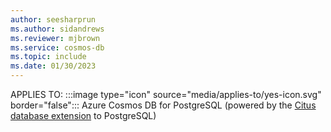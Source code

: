```yaml
---
author: seesharprun
ms.author: sidandrews
ms.reviewer: mjbrown
ms.service: cosmos-db
ms.topic: include
ms.date: 01/30/2023
---
```


APPLIES TO:
:::image type="icon" source="media/applies-to/yes-icon.svg" border="false":::
Azure Cosmos DB for PostgreSQL (powered by the [Citus database
extension](https://github.com/citusdata/citus) to PostgreSQL)
